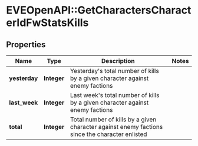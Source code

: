 # EVEOpenAPI::GetCharactersCharacterIdFwStatsKills

## Properties
Name | Type | Description | Notes
------------ | ------------- | ------------- | -------------
**yesterday** | **Integer** | Yesterday&#39;s total number of kills by a given character against enemy factions | 
**last_week** | **Integer** | Last week&#39;s total number of kills by a given character against enemy factions | 
**total** | **Integer** | Total number of kills by a given character against enemy factions since the character enlisted | 


